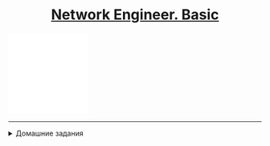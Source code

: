 <h1 style="text-align: center;"> 
<a href="https://otus.ru/lessons/setevoy-inzhener-basic/">Network Engineer. Basic</a>
</h1>


![](./homeworks/hw01/img/9dadd6f599e4424b91b42010c2596650.svg)

---

<details>
<summary>Домашние задания</summary>

1. [Базовая настройка коммутатора](./homeworks/hw01/README.md)


</details>
